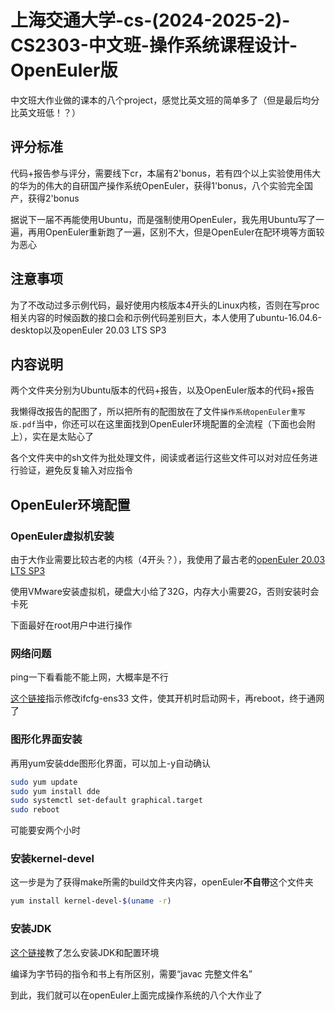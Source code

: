 # 上海交通大学-cs-(2024-2025-2)-CS2303-中文班-操作系统课程设计-OpenEuler版

中文班大作业做的课本的八个project，感觉比英文班的简单多了（但是最后均分比英文班低！？）

## 评分标准

代码+报告参与评分，需要线下cr，本届有2'bonus，若有四个以上实验使用伟大的华为的伟大的自研国产操作系统OpenEuler，获得1'bonus，八个实验完全国产，获得2'bonus

据说下一届不再能使用Ubuntu，而是强制使用OpenEuler，我先用Ubuntu写了一遍，再用OpenEuler重新跑了一遍，区别不大，但是OpenEuler在配环境等方面较为恶心

## 注意事项

为了不改动过多示例代码，最好使用内核版本4开头的Linux内核，否则在写proc相关内容的时候函数的接口会和示例代码差别巨大，本人使用了ubuntu-16.04.6-desktop以及openEuler 20.03 LTS SP3

## 内容说明

两个文件夹分别为Ubuntu版本的代码+报告，以及OpenEuler版本的代码+报告

我懒得改报告的配图了，所以把所有的配图放在了文件```操作系统openEuler重写版.pdf```当中，你还可以在这里面找到OpenEuler环境配置的全流程（下面也会附上），实在是太贴心了

各个文件夹中的sh文件为批处理文件，阅读或者运行这些文件可以对对应任务进行验证，避免反复输入对应指令

## OpenEuler环境配置

### OpenEuler虚拟机安装

由于大作业需要比较古老的内核（4开头？），我使用了最古老的[openEuler 20.03 LTS SP3](https://www.openeuler.org/zh/download/archive/detail/?version=openEuler%2020.03%20LTS%20SP3)

使用VMware安装虚拟机，硬盘大小给了32G，内存大小需要2G，否则安装时会卡死

下面最好在root用户中进行操作

### 网络问题

ping一下看看能不能上网，大概率是不行

[这个链接](https://blog.csdn.net/SOBE_rrr/article/details/137300009)指示修改ifcfg-ens33 文件，使其开机时启动网卡，再reboot，终于通网了

### 图形化界面安装
再用yum安装dde图形化界面，可以加上-y自动确认

```bash
sudo yum update
sudo yum install dde
sudo systemctl set-default graphical.target
sudo reboot
```

可能要安两个小时

### 安装kernel-devel

这一步是为了获得make所需的build文件夹内容，openEuler**不自带**这个文件夹

```bash
yum install kernel-devel-$(uname -r)
```

### 安装JDK

[这个链接](https://blog.csdn.net/loveLifeLoveCoding/article/details/111313930)教了怎么安装JDK和配置环境

编译为字节码的指令和书上有所区别，需要“javac 完整文件名”

到此，我们就可以在openEuler上面完成操作系统的八个大作业了